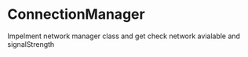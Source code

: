 # ConnectionManager
Impelment network manager class and get check network avialable and signalStrength 
